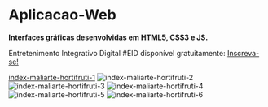 # Aplicacao-Web
**Interfaces gráficas desenvolvidas em HTML5, CSS3 e JS.**

Entretenimento Integrativo Digital #EID disponível gratuitamente: [Inscreva-se!](https://www.youtube.com/user/Mariliaseeing)

[index-maliarte-hortifruti-1](https://user-images.githubusercontent.com/42978269/115308013-794cfe80-a140-11eb-9eac-451ebf6d070a.jpg)
![index-maliarte-hortifruti-2](https://user-images.githubusercontent.com/42978269/115308030-81a53980-a140-11eb-9c93-17c946a34831.jpg)
![index-maliarte-hortifruti-3](https://user-images.githubusercontent.com/42978269/115308040-84079380-a140-11eb-9436-67142a695d00.jpg)
![index-maliarte-hortifruti-4](https://user-images.githubusercontent.com/42978269/115308054-879b1a80-a140-11eb-913f-f4c3d861de00.jpg)
![index-maliarte-hortifruti-5](https://user-images.githubusercontent.com/42978269/115308064-8b2ea180-a140-11eb-81b8-5330f328ac73.jpg)
![index-maliarte-hortifruti-6](https://user-images.githubusercontent.com/42978269/115308081-91bd1900-a140-11eb-971b-e3612354974d.jpg)
